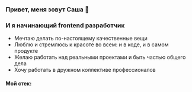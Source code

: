 ### Привет, меня зовут Саша 👋
### И я начинающий frontend разработчик

* Мечтаю делать по-настоящему качественные вещи
* Люблю и стремлюсь к красоте во всем: и в коде, и в самом продукте
* Желаю работать над реальными проектами и быть частью общего дела
* Хочу работать в дружном коллективе профессионалов

#### Мой стек:



<!-- ![GitHub Logo]() -->


<!--
**Aleksandra-Shevchenko/Aleksandra-Shevchenko** is a ✨ _special_ ✨ repository because its `README.md` (this file) appears on your GitHub profile.

Here are some ideas to get you started:

- 🔭 I’m currently working on ...
- 🌱 I’m currently learning ...
- 👯 I’m looking to collaborate on ...
- 🤔 I’m looking for help with ...
- 💬 Ask me about ...
- 📫 How to reach me: ...
- 😄 Pronouns: ...
- ⚡ Fun fact: ...
-->
